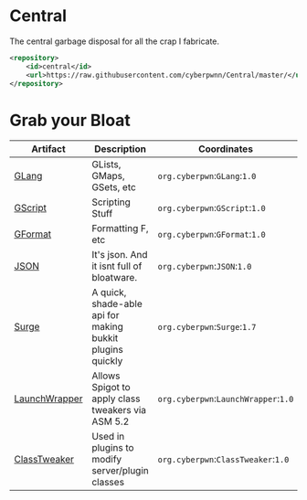 # Central
The central garbage disposal for all the crap I fabricate.

``` xml
<repository>
    <id>central</id>
    <url>https://raw.githubusercontent.com/cyberpwnn/Central/master/</url>
</repository>
```

# Grab your Bloat

| Artifact | Description | Coordinates |
|---|---|---|
| [GLang](https://github.com/cyberpwnn/GLang) | GLists, GMaps, GSets, etc | ```org.cyberpwn```:```GLang```:```1.0``` |
| [GScript](https://github.com/cyberpwnn/GScript) | Scripting Stuff | ```org.cyberpwn```:```GScript```:```1.0``` |
| [GFormat](https://github.com/cyberpwnn/GFormat) | Formatting F, etc | ```org.cyberpwn```:```GFormat```:```1.0``` |
| [JSON](https://github.com/cyberpwnn/JSON) | It's json. And it isnt full of bloatware. | ```org.cyberpwn```:```JSON```:```1.0``` |
| [Surge](https://github.com/cyberpwnn/Surge) | A quick, shade-able api for making bukkit plugins quickly | ```org.cyberpwn```:```Surge```:```1.7``` |
| [LaunchWrapper](https://github.com/SpigotASM/LaunchWrapper) | Allows Spigot to apply class tweakers via ASM 5.2 | ```org.cyberpwn```:```LaunchWrapper```:```1.0``` |
| [ClassTweaker](https://github.com/SpigotASM/ClassTweaker) | Used in plugins to modify server/plugin classes | ```org.cyberpwn```:```ClassTweaker```:```1.0``` | 
